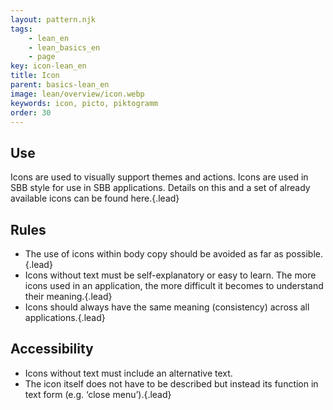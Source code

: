 ```yaml
---
layout: pattern.njk
tags: 
    - lean_en
    - lean_basics_en
    - page
key: icon-lean_en
title: Icon
parent: basics-lean_en
image: lean/overview/icon.webp
keywords: icon, picto, piktogramm
order: 30
---
```


## Use
Icons are used to visually support themes and actions. Icons are used in SBB style for use in SBB applications. Details on this and a set of already available icons can be found <sbb-link variant="inline" type="button" href="/en/foundation/assets/icons">here</sbb-link>.{.lead}

## Rules
* The use of icons within body copy should be avoided as far as possible.{.lead}
* Icons without text must be self-explanatory or easy to learn. The more icons used in an application, the more difficult it becomes to understand their meaning.{.lead}
* Icons should always have the same meaning (consistency) across all applications.{.lead}

## Accessibility
* Icons without text must include an alternative text.
* The icon itself does not have to be described but instead its function in text form (e.g. ‘close menu’).{.lead}